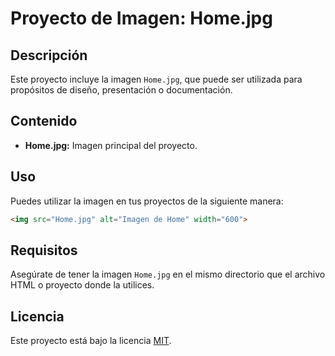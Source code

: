 # Proyecto de Imagen: Home.jpg

## Descripción

Este proyecto incluye la imagen `Home.jpg`, que puede ser utilizada para propósitos de diseño, presentación o documentación.

## Contenido

- **Home.jpg:** Imagen principal del proyecto.

## Uso

Puedes utilizar la imagen en tus proyectos de la siguiente manera:

```html
<img src="Home.jpg" alt="Imagen de Home" width="600">
```

## Requisitos

Asegúrate de tener la imagen `Home.jpg` en el mismo directorio que el archivo HTML o proyecto donde la utilices.

## Licencia

Este proyecto está bajo la licencia [MIT](https://opensource.org/licenses/MIT).

